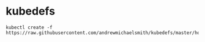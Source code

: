 # kubedefs

```
kubectl create -f https://raw.githubusercontent.com/andrewmichaelsmith/kubedefs/master/honeytrap.yaml
```
